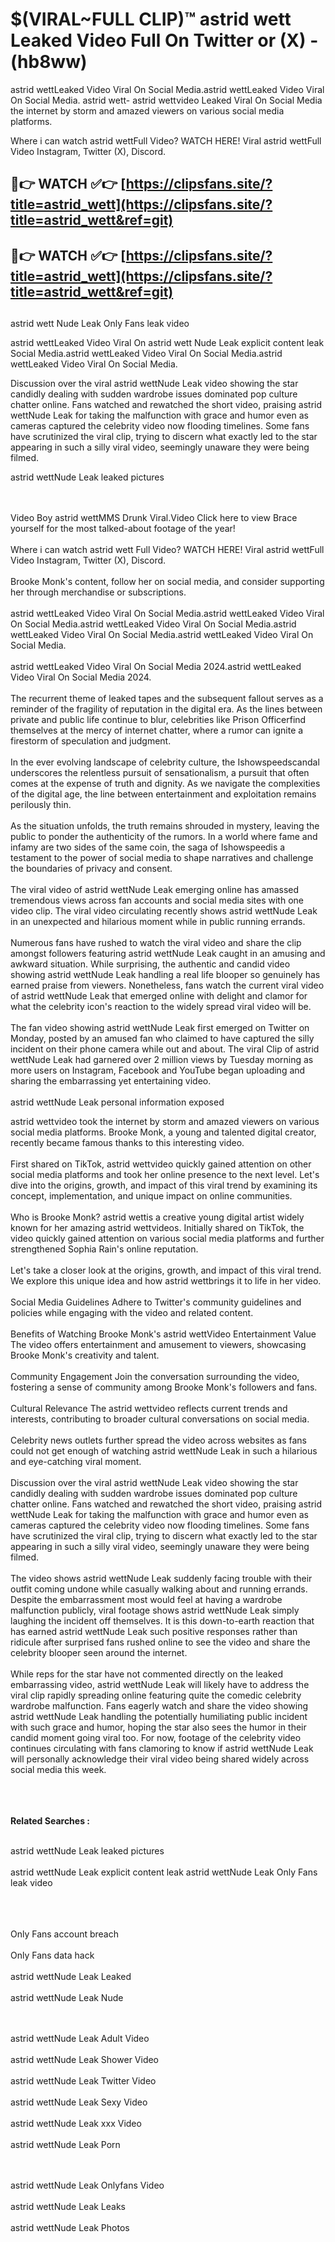 #  $(VIRAL~FULL CLIP)™ astrid wett Leaked Video Full On Twitter or (X)  - (hb8ww)

astrid wettLeaked Video Viral On Social Media.astrid wettLeaked Video Viral On Social Media.
astrid wett- astrid wettvideo Leaked Viral On Social Media the internet by storm and amazed viewers on various social media platforms.

Where i can watch astrid wettFull Video? WATCH HERE! Viral astrid wettFull Video Instagram, Twitter (X), Discord.

## 🔴👉 WATCH ✅👉 [https://clipsfans.site/?title=astrid_wett](https://clipsfans.site/?title=astrid_wett&ref=git)


## 🔴👉 WATCH ✅👉 [https://clipsfans.site/?title=astrid_wett](https://clipsfans.site/?title=astrid_wett&ref=git)
##


astrid wett Nude Leak Only Fans leak video 


astrid wettLeaked Video Viral On  astrid wett Nude Leak explicit content leak Social Media.astrid wettLeaked Video Viral On Social Media.astrid wettLeaked Video Viral On Social Media.



Discussion over the viral astrid wettNude Leak video showing the star candidly dealing with sudden wardrobe issues dominated pop culture chatter online. Fans watched and rewatched the short video, praising astrid wettNude Leak for taking the malfunction with grace and humor even as cameras captured the celebrity video now flooding timelines. Some fans have scrutinized the viral clip, trying to discern what exactly led to the star appearing in such a silly viral video, seemingly unaware they were being filmed.


astrid wettNude Leak leaked pictures


  <br>

  <br>
Video Boy astrid wettMMS Drunk Viral.Video Click here to view Brace yourself for the most talked-about footage of the year!
<br><br>
Where i can watch astrid wett Full Video? WATCH HERE! Viral astrid wettFull Video Instagram, Twitter (X), Discord.
<br><br>
Brooke Monk's content, follow her on social media, and consider supporting her through merchandise or subscriptions.
<br><br>
astrid wettLeaked Video Viral On Social Media.astrid wettLeaked Video Viral On Social Media.astrid wettLeaked Video Viral On Social Media.astrid wettLeaked Video Viral On Social Media.astrid wettLeaked Video Viral On Social Media.
<br><br>
astrid wettLeaked Video Viral On Social Media 2024.astrid wettLeaked Video Viral On Social Media 2024.
<br><br>
The recurrent theme of leaked tapes and the subsequent fallout serves as a reminder of the fragility of reputation in the digital era. As the lines between private and public life continue to blur, celebrities like Prison Officerfind themselves at the mercy of internet chatter, where a rumor can ignite a firestorm of speculation and judgment.
<br><br>
In the ever evolving landscape of celebrity culture, the Ishowspeedscandal underscores the relentless pursuit of sensationalism, a pursuit that often comes at the expense of truth and dignity. As we navigate the complexities of the digital age, the line between entertainment and exploitation remains perilously thin.
<br><br>
As the situation unfolds, the truth remains shrouded in mystery, leaving the public to ponder the authenticity of the rumors. In a world where fame and infamy are two sides of the same coin, the saga of Ishowspeedis a testament to the power of social media to shape narratives and challenge the boundaries of privacy and consent.
<br><br>
The viral video of astrid wettNude Leak emerging online has amassed tremendous views across fan accounts and social media sites with one video clip. The viral video circulating recently shows astrid wettNude Leak in an unexpected and hilarious moment while in public running errands.
<br><br>
Numerous fans have rushed to watch the viral video and share the clip amongst followers featuring astrid wettNude Leak caught in an amusing and awkward situation. While surprising, the authentic and candid video showing astrid wettNude Leak handling a real life blooper so genuinely has earned praise from viewers. Nonetheless, fans watch the current viral video of astrid wettNude Leak that emerged online with delight and clamor for what the celebrity icon's reaction to the widely spread viral video will be.
<br><br>
The fan video showing astrid wettNude Leak first emerged on Twitter on Monday, posted by an amused fan who claimed to have captured the silly incident on their phone camera while out and about. The viral Clip of astrid wettNude Leak had garnered over 2 million views by Tuesday morning as more users on Instagram, Facebook and YouTube began uploading and sharing the embarrassing yet entertaining video.
<br><br>
astrid wettNude Leak personal information exposed

astrid wettvideo took the internet by storm and amazed viewers on various social media platforms. Brooke Monk, a young and talented digital creator, recently became famous thanks to this interesting video.
<br><br>
First shared on TikTok, astrid wettvideo quickly gained attention on other social media platforms and took her online presence to the next level. Let's dive into the origins, growth, and impact of this viral trend by examining its concept, implementation, and unique impact on online communities.
<br><br>
Who is Brooke Monk? astrid wettis a creative young digital artist widely known for her amazing astrid wettvideos. Initially shared on TikTok, the video quickly gained attention on various social media platforms and further strengthened Sophia Rain's online reputation.
<br><br>
Let's take a closer look at the origins, growth, and impact of this viral trend. We explore this unique idea and how astrid wettbrings it to life in her video.
<br><br>
Social Media Guidelines Adhere to Twitter's community guidelines and policies while engaging with the video and related content.
<br><br>
Benefits of Watching Brooke Monk's astrid wettVideo Entertainment Value The video offers entertainment and amusement to viewers, showcasing Brooke Monk's creativity and talent.
<br><br>
Community Engagement Join the conversation surrounding the video, fostering a sense of community among Brooke Monk's followers and fans.
<br><br>
Cultural Relevance The astrid wettvideo reflects current trends and interests, contributing to broader cultural conversations on social media.
<br><br>
Celebrity news outlets further spread the video across websites as fans could not get enough of watching astrid wettNude Leak in such a hilarious and eye-catching viral moment.
<br><br>
Discussion over the viral astrid wettNude Leak video showing the star candidly dealing with sudden wardrobe issues dominated pop culture chatter online. Fans watched and rewatched the short video, praising astrid wettNude Leak for taking the malfunction with grace and humor even as cameras captured the celebrity video now flooding timelines. Some fans have scrutinized the viral clip, trying to discern what exactly led to the star appearing in such a silly viral video, seemingly unaware they were being filmed.
<br><br>
The video shows astrid wettNude Leak suddenly facing trouble with their outfit coming undone while casually walking about and running errands. Despite the embarrassment most would feel at having a wardrobe malfunction publicly, viral footage shows astrid wettNude Leak simply laughing the incident off themselves. It is this down-to-earth reaction that has earned astrid wettNude Leak such positive responses rather than ridicule after surprised fans rushed online to see the video and share the celebrity blooper seen around the internet.
<br><br>
While reps for the star have not commented directly on the leaked embarrassing video, astrid wettNude Leak will likely have to address the viral clip rapidly spreading online featuring quite the comedic celebrity wardrobe malfunction. Fans eagerly watch and share the video showing astrid wettNude Leak handling the potentially humiliating public incident with such grace and humor, hoping the star also sees the humor in their candid moment going viral too. For now, footage of the celebrity video continues circulating with fans clamoring to know if astrid wettNude Leak will personally acknowledge their viral video being shared widely across social media this week.
<br><br>

<br><br>
<strong>Related Searches :</strong>
<br><br>

astrid wettNude Leak leaked pictures
<br><br>
astrid wettNude Leak explicit content leak
astrid wettNude Leak Only Fans leak video
<br><br>

<br><br>
Only Fans account breach
<br><br>
Only Fans data hack
<br><br>
astrid wettNude Leak Leaked
<br><br>
astrid wettNude Leak Nude

<br><br>
astrid wettNude Leak Adult Video
<br><br>
astrid wettNude Leak Shower Video
<br><br>
astrid wettNude Leak Twitter Video
<br><br>
astrid wettNude Leak Sexy Video
<br><br>
astrid wettNude Leak xxx Video
<br><br>
astrid wettNude Leak Porn

<br><br>
astrid wettNude Leak Onlyfans Video
<br><br>
astrid wettNude Leak Leaks
<br><br>
astrid wettNude Leak Photos